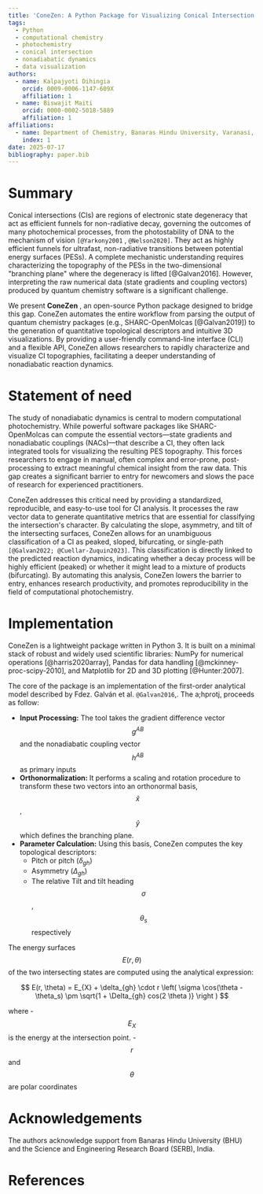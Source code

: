 ```yaml
---
title: 'ConeZen: A Python Package for Visualizing Conical Intersection Branching Planes'
tags:
  - Python
  - computational chemistry
  - photochemistry
  - conical intersection
  - nonadiabatic dynamics
  - data visualization
authors:
  - name: Kalpajyoti Dihingia
    orcid: 0009-0006-1147-609X
    affiliation: 1
  - name: Biswajit Maiti
    orcid: 0000-0002-5018-5889
    affiliation: 1
affiliations:
  - name: Department of Chemistry, Banaras Hindu University, Varanasi, Uttar Pradesh, India
    index: 1
date: 2025-07-17
bibliography: paper.bib
---
```


# Summary

Conical intersections (CIs) are regions of electronic state degeneracy that act as efficient funnels for non-radiative decay, governing the outcomes of many photochemical processes, from the photostability of DNA to the mechanism of vision `[@Yarkony2001` , `@Nelson2020]`. They act as highly efficient funnels for ultrafast, non-radiative transitions between potential energy surfaces (PESs). A complete mechanistic understanding requires characterizing the topography of the PESs in the two-dimensional "branching plane" where the degeneracy is lifted [@Galvan2016]. However, interpreting the raw numerical data (state gradients and coupling vectors) produced by quantum chemistry software is a significant challenge.

We present **ConeZen** , an open-source Python package designed to bridge this gap. ConeZen automates the entire workflow from parsing the output of quantum chemistry packages (e.g., SHARC-OpenMolcas [@Galvan2019]) to the generation of quantitative topological descriptors and intuitive 3D visualizations. By providing a user-friendly command-line interface (CLI) and a flexible API, ConeZen allows researchers to rapidly characterize and visualize CI topographies, facilitating a deeper understanding of nonadiabatic reaction dynamics.

# Statement of need

The study of nonadiabatic dynamics is central to modern computational photochemistry. While powerful software packages like SHARC-OpenMolcas can compute the essential vectors—state gradients and nonadiabatic couplings (NACs)—that describe a CI, they often lack integrated tools for visualizing the resulting PES topography. This forces researchers to engage in manual, often complex and error-prone, post-processing to extract meaningful chemical insight from the raw data. This gap creates a significant barrier to entry for newcomers and slows the pace of research for experienced practitioners.

ConeZen addresses this critical need by providing a standardized, reproducible, and easy-to-use tool for CI analysis. It processes the raw vector data to generate quantitative metrics that are essential for classifying the intersection's character. By calculating the slope, asymmetry, and tilt of the intersecting surfaces, ConeZen allows for an unambiguous classification of a CI as peaked, sloped, bifurcating, or single-path `[@Galvan2022; @Cuellar-Zuquin2023]`. This classification is directly linked to the predicted reaction dynamics, indicating whether a decay process will be highly efficient (peaked) or whether it might lead to a mixture of products (bifurcating). By automating this analysis, ConeZen lowers the barrier to entry, enhances research productivity, and promotes reproducibility in the field of computational photochemistry.

# Implementation

ConeZen is a lightweight package written in Python 3. It is built on a minimal stack of robust and widely used scientific libraries: NumPy for numerical operations [@harris2020array], Pandas for data handling [@mckinney-proc-scipy-2010], and Matplotlib for 2D and 3D plotting [@Hunter:2007].

The core of the package is an implementation of the first-order analytical model described by Fdez. Galván et al. `@Galvan2016`,. The a;hprotj, proceeds as follow:
  - **Input Processing:** The tool takes the gradient difference vector $$g^{AB}$$ and the nonadiabatic coupling vector $$h^{AB}$$ as primary inputs
  - **Orthonormalization:**  It performs a scaling and rotation procedure to transform these two vectors into an orthonormal basis,$$\hat{x}$$ , $$\hat{y}$$ which defines the branching plane.
  - **Parameter Calculation:** Using this basis, ConeZen computes the key topological descriptors:
      - Pitch or pitch ($\delta_{gh}$)
      - Asymmetry ($\Delta_{gh}$)
      - The relative Tilt and tilt heading $$\sigma$$, $$\theta_s$$ respectively

The energy surfaces $$E(r, \theta)$$ of the two intersecting states are computed using the analytical expression:

$$
E(r, \theta) = E_{X} + \delta_{gh} \cdot r \left( \sigma \cos(\theta - \theta_s) \pm \sqrt{1 + \Delta_{gh} cos(2 \theta )} \right )
$$

where 
    - $$E_{X}$$ is the energy at the intersection point.
    - $$r$$ and $$\theta$$ are polar coordinates 

# Acknowledgements

The authors acknowledge support from Banaras Hindu University (BHU) and the Science and Engineering Research Board (SERB), India.

# References



